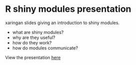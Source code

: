 # R shiny modules presentation
xaringan slides giving an introduction to shiny modules.

- what are shiny modules?
- why are they useful?
- how do they work?
- how do modules communicate?

View the presentation [here](https://lizardburns.github.io/shiny_modules/)
